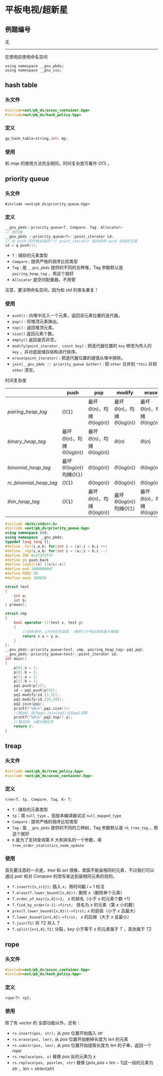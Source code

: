 # 平板电视/超新星

## 例题编号

无

------



在使用前使用命名空间

```
using namespace __gnu_pbds;
using namespace __gnu_cxx;
```



## hash table

### 头文件

```c++
#include<ext/pb_ds/assoc_container.hpp>
#include<ext/pb_ds/hash_policy.hpp>
```

### 定义

```c++
gp_hash_table<string,int> mp;
```

### 使用

和 $map$ 的使用方法完全相同，时间复杂度可看作 $O(1)$ 。



## priority queue

### 头文件

```
#include <ext/pb_ds/priority_queue.hpp>
```

### 定义

```c++
__gnu_pbds::priority_queue<T, Compare, Tag, Allocator>
// 迭代器
__gnu_pbds ::priority_queue<T>::point_iterator id;
// 在 push 的时候会返回一个 point_iterator 指向刚刚 push 进去的元素
id = q.push(1);
```

- `T` : 储存的元素类型
- `Compare` : 提供严格的弱序比较类型
- `Tag` : 是 `__gnu_pbds` 提供的不同的五种堆，Tag 参数默认是 `pairing_heap_tag` ，用这个就好
- `Allocator` 是空间配置器，不用管

注意，要注明命名空间，因为和 $std$ 的类名重复！

### 使用

- `push()` : 向堆中压入一个元素，返回该元素位置的迭代器。
- `pop()` : 将堆顶元素弹出。
- `top()` : 返回堆顶元素。
- `size()` 返回元素个数。
- `empty()` 返回是否非空。
- `modify(point_iterator, const key)` : 把迭代器位置的 `key` 修改为传入的 `key` ，并对底层储存结构进行排序。
- `erase(point_iterator)` : 把迭代器位置的键值从堆中擦除。
- `join(__gnu_pbds :: priority_queue &other)` : 把 `other` 合并到 `*this` 并把 `other` 清空。

时间复杂度

|                           | push                        | pop                         | modify                      | erase                       | join        |
| ------------------------- | --------------------------- | --------------------------- | --------------------------- | --------------------------- | ----------- |
| $pairing\_heap\_tag$      | $O(1)$                      | 最坏$Θ(n)$，均摊$Θ(log(n))$ | 最坏$Θ(n)$，均摊$Θ(log(n))$ | 最坏$Θ(n)$，均摊$Θ(log(n))$ | $O(1)$      |
| $binary\_heap\_tag$       | 最坏$Θ(n)$，均摊$Θ(log(n))$ | 最坏$Θ(n)$，均摊$Θ(log(n))$ | $Θ(n)$                      | $Θ(n)$                      | $Θ(n)$      |
| $binomial\_heap\_tag$     | 最坏$Θ(log(n))$均摊$O(1)$   | $Θ(log(n))$                 | $Θ(log(n))$                 | $Θ(log(n))$                 | $Θ(log(n))$ |
| $rc\_binomial\_heap\_tag$ | $O(1)$                      | $Θ(log(n))$                 | $Θ(log(n))$                 | $Θ(log(n))$                 | $Θ(log(n))$ |
| $thin\_heap\_tag$         | $O(1)$                      | 最坏$Θ(n)$，均摊$Θ(log(n))$ | 最坏$Θ(log(n))$均摊$O(1)$   | 最坏$Θ(n)$，均摊$Θ(log(n))$ | $Θ(n)$      |

```c++
#include <bits/stdc++.h>
#include <ext/pb_ds/priority_queue.hpp>
using namespace std;
using namespace __gnu_pbds;
typedef long long ll;
#define _for(i,a,b) for(int i = (a);i < b;i ++)
#define _rep(i,a,b) for(int i = (a);i > b;i --)
#define INF 0x3f3f3f3f
#define pb push_back
#define lowbit(x) ((x)&(-x))
#define mod 1000000007
#define MIKU 39
#define maxn 100039

struct test
{
	int a;
	int b;
} p[maxn];

struct cmp
{
	bool operator ()(test x, test y)
	{
		//结构体中，x大的优先级高 （意即小于号出来的是大根堆）
		return x.a < y.a; 
	}
};
__gnu_pbds::priority_queue<test, cmp, pairing_heap_tag> pq1,pq2;
__gnu_pbds::priority_queue<test>::point_iterator id;
int main()
{
	p[0].a = 1;
	p[0].b = 2;
	p[1].a = 2;
	p[1].b = 1;
	pq1.push(p[1]);
	id = pq1.push(p[0]);
	pq1.modify(id,{3,3});
	pq1.modify(id,{39,39});
	pq2.join(pq1);
	printf("%d\n",pq1.size());
	//输出0，因为pq2.join(pq1)以后pq1清零 
	printf("%d\n",pq2.top().a);
	//输出39，a越大越优先 
	return 0;
}
```



## treap

### 头文件

```c++
#include <ext/pb_ds/tree_policy.hpp>
#include <ext/pb_ds/assoc_container.hpp>
```

### 定义

```c++
tree<T, tp, Compare, Tag, K> T;
```

- `T` : 储存的元素类型
- `tp`：填 `null_type` ，低版本编译器试试 `null_mapped_type`
- `Compare` : 提供严格的弱序比较类型
- `Tag` : 是 `__gnu_pbds` 提供的不同的三种树，Tag 参数默认是 `rb_tree_tag` ，用这个就好
- `K` 是为了支持查询第 $K$ 大和排名的一个参数，填 `tree_order_statistics_node_update` 

### 使用

首先要注意的一点是，$tree$ 和 $set$ 很像，里面不能装相同的元素，不过我们可以通过 $pair$ 和对 $Compare$ 的改写来达到装相同元素的目的。




- `T.insert({x,i+1});`             插入 $x$，用时间戳 $i+1$ 标注
- `T.erase(T.lower_bound({x,0}));`     删除 $x$（删除单个元素）
-  `T.order_of_key({x,0})+1; `          $x$ 的排名（小于 $x$ 的元素个数 $+1$）
-  `T.find_by_order(x-1)->first; `      排名为 $x$ 的元素（第 $x$ 小的数）
-  `prev(T.lower_bound({x,0}))->first;`  $x$ 的前驱（小于 $x$ 且最大）
-  `T.lower_bound({x+1,0})->first; `    $x$ 的后继（大于 $x$ 且最小）
-  `T.join(T2)` 将 $T2$ 并入 $T$
-  `T.split({x+1,0},T2)`  分裂，$key$ 小于等于 $x$ 的元素属于 $T$ ，其余属于 $T2$  



## rope

### 头文件

```c++
#include<ext/pb_ds/assoc_container.hpp>
#include<ext/pb_ds/hash_policy.hpp>
```

### 定义

```c++
rope<T> rp1;
```

### 使用

除了有 $vector$ 的 全部功能以外，还有：

- `rs.insert(pos, str);` 从 $pos$ 位置开始插入 $str$
- `rs.erase(pos, len);` 从 $pos$ 位置开始删掉长度为 $len$ 的元素
- `rs.substr(pos, len);` 从 $pos$ 位置开始提取长度为 $len$ 的子串，返回一个 $rope$
- `rs.replace(pos, x)` 替换 $pos$ 处的元素为 $x$
- `rs.replace(pos, pos+len, str)`   替换 $[pos,pos+len-1]$这一段的元素为 $str$ ，$len=strlen(str)$ 